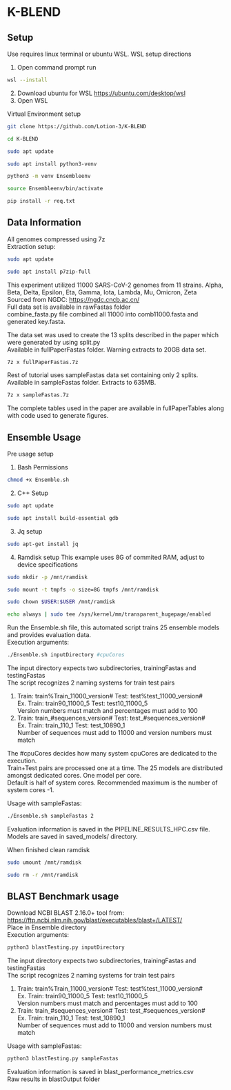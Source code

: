 # K-BLEND

## Setup

Use requires linux terminal or ubuntu WSL.
WSL setup directions
1. Open command prompt run
```bash
wsl --install
```
2. Download ubuntu for WSL https://ubuntu.com/desktop/wsl
3. Open WSL

Virtual Environment setup  
```bash
git clone https://github.com/Lotion-3/K-BLEND
```
```bash
cd K-BLEND
```
```bash
sudo apt update
```
```bash
sudo apt install python3-venv
```
```bash
python3 -m venv Ensembleenv
```
```bash
source Ensembleenv/bin/activate
```
```bash
pip install -r req.txt
```

## Data Information  
All genomes compressed using 7z   
Extraction setup:  
```bash
sudo apt update
```
```bash
sudo apt install p7zip-full
```
This experiment utilized 11000 SARS-CoV-2 genomes from 11 strains. Alpha, Beta, Delta, Epsilon, Eta, Gamma, Iota, Lambda, Mu, Omicron, Zeta  
Sourced from NGDC: https://ngdc.cncb.ac.cn/  
Full data set is available in rawFastas folder  
combine_fasta.py file combined all 11000 into comb11000.fasta and generated key.fasta.     

The data set was used to create the 13 splits described in the paper which were generated by using split.py   
Available in fullPaperFastas folder. Warning extracts to 20GB data set.  
```bash
7z x fullPaperFastas.7z
```

Rest of tutorial uses sampleFastas data set containing only 2 splits.  
Available in sampleFastas folder. Extracts to 635MB.  
```bash
7z x sampleFastas.7z
```

The complete tables used in the paper are available in fullPaperTables along with code used to generate figures.  

## Ensemble Usage  
Pre usage setup  
1. Bash Permissions  
```bash
chmod +x Ensemble.sh
```
2. C++ Setup
```bash
sudo apt update
```
```bash
sudo apt install build-essential gdb
```
3. Jq setup
```bash
sudo apt-get install jq
```
4. Ramdisk setup
This example uses 8G of commited RAM, adjust to device specifications   
```bash
sudo mkdir -p /mnt/ramdisk
```
```bash
sudo mount -t tmpfs -o size=8G tmpfs /mnt/ramdisk
```
```bash
sudo chown $USER:$USER /mnt/ramdisk
```
```bash
echo always | sudo tee /sys/kernel/mm/transparent_hugepage/enabled
```
Run the Ensemble.sh file, this automated script trains 25 ensemble models and provides evaluation data.  
Execution arguments:  
```bash
./Ensemble.sh inputDirectory #cpuCores
```
The input directory expects two subdirectories, trainingFastas and testingFastas    
The script recognizes 2 naming systems for train test pairs  
1. Train: train%Train_11000_version# Test: test%test_11000_version#  
Ex. Train: train90_11000_5 Test: test10_11000_5  
Version numbers must match and percentages must add to 100  
2. Train: train_#sequences_version# Test: test_#sequences_version#   
Ex. Train: train_110_1 Test: test_10890_1  
Number of sequences must add to 11000 and version numbers must match  

The #cpuCores decides how many system cpuCores are dedicated to the execution.   
Train+Test pairs are processed one at a time. The 25 models are distributed amongst dedicated cores. One model per core.   
Default is half of system cores. Recommended maximum is the number of system cores -1.  

Usage with sampleFastas:  
```bash
./Ensemble.sh sampleFastas 2
```
Evaluation information is saved in the PIPELINE_RESULTS_HPC.csv file.  
Models are saved in saved_models/ directory.  

When finished clean ramdisk
```bash
sudo umount /mnt/ramdisk
```
```bash
sudo rm -r /mnt/ramdisk
```

## BLAST Benchmark usage
Download NCBI BLAST 2.16.0+ tool from: 
https://ftp.ncbi.nlm.nih.gov/blast/executables/blast+/LATEST/  
Place in Ensemble directory  
Execution arguments:
```bash
python3 blastTesting.py inputDirectory
```
The input directory expects two subdirectories, trainingFastas and testingFastas    
The script recognizes 2 naming systems for train test pairs  
1. Train: train%Train_11000_version# Test: test%test_11000_version#  
Ex. Train: train90_11000_5 Test: test10_11000_5  
Version numbers must match and percentages must add to 100  
2. Train: train_#sequences_version# Test: test_#sequences_version#   
Ex. Train: train_110_1 Test: test_10890_1  
Number of sequences must add to 11000 and version numbers must match

Usage with sampleFastas:
```bash  
python3 blastTesting.py sampleFastas
```

Evaluation information is saved in blast_performance_metrics.csv  
Raw results in blastOutput folder  



